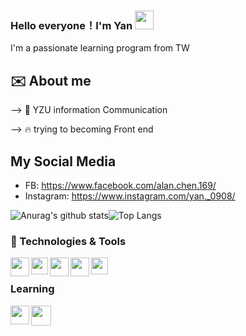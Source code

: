 ### Hello everyone！I'm Yan  <img src="https://raw.githubusercontent.com/MartinHeinz/MartinHeinz/master/wave.gif" width="30px">

I'm a passionate learning program from TW

## ✉️ About me

--> 🏫 YZU information Communication

--> 🔥  trying to becoming Front end

## My Social Media

- FB: https://www.facebook.com/alan.chen.169/
- Instagram: https://www.instagram.com/yan._0908/

![Anurag's github stats](https://github-readme-stats.vercel.app/api?username=mm7246591&theme=vue-dark)![Top Langs](https://github-readme-stats.vercel.app/api/top-langs/?username=mm7246591&layout=compact&theme=vue-dark)


### 🔧 Technologies & Tools

<img align = "left" width = "30px" src = "https://upload.wikimedia.org/wikipedia/commons/thumb/9/9a/Visual_Studio_Code_1.35_icon.svg/2048px-Visual_Studio_Code_1.35_icon.svg.png"/>
<img align = "left" width = "27px" src = "https://cdn.iconscout.com/icon/free/png-256/javascript-2752148-2284965.png">
<img align = "left" width = "30px" src = "https://i.stack.imgur.com/C9301.png">
<img align = "left" width = "30px" src = "https://cdn.iconscout.com/icon/free/png-256/npm-3-1175132.png">
<img align = "left" width = "27px" src = "https://upload.wikimedia.org/wikipedia/commons/thumb/3/3f/Git_icon.svg/1024px-Git_icon.svg.png">
<br/>

### Learning

<img align = "left" width = "30px" src = "https://s0.60logo.com/uploads/items/images/soft/171209/nodejs-icon.svg">
<img align = "left" width = "32px" src = "https://iconape.com/wp-content/png_logo_vector/vue-js.png">
